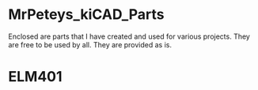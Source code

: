 # MrPeteys_kiCAD_Parts

Enclosed are parts that I have created and used for various projects. They are 
free to be used by all. They are provided as is. 

# ELM401

